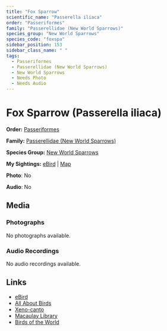 ```yaml
---
title: "Fox Sparrow"
scientific_name: "Passerella iliaca"
order: "Passeriformes"
family: "Passerellidae (New World Sparrows)"
species_group: "New World Sparrows"
species_code: "foxspa"
sidebar_position: 153
sidebar_class_name: " "
tags: 
  - Passeriformes
  - Passerellidae (New World Sparrows)
  - New World Sparrows
  - Needs Photo
  - Needs Audio
---
```


# Fox Sparrow (Passerella iliaca)

**Order:** [Passeriformes](/tags/passeriformes)

**Family:** [Passerellidae (New World Sparrows)](/tags/passerellidae-new-world-sparrows)

**Species Group:** [New World Sparrows](/tags/new-world-sparrows)

**My Sightings:** [eBird](https://ebird.org/lifelist?r=world&time=life&spp=foxspa) | [Map](/map?species_code=foxspa)

**Photo**: No 

**Audio**: No

## Media
### Photographs
No photographs available.

### Audio Recordings
No audio recordings available.

## Links
* [eBird](https://ebird.org/species/foxspa) 
* [All About Birds](https://www.allaboutbirds.org/guide/foxspa) 
* [Xeno-canto](https://www.xeno-canto.org/species/passerella-iliaca) 
* [Macaulay Library](https://search.macaulaylibrary.org/catalog?taxonCode=foxspa&sort=rating_rank_desc)
* [Birds of the World](https://birdsoftheworld.org/bow/species/foxspa)
